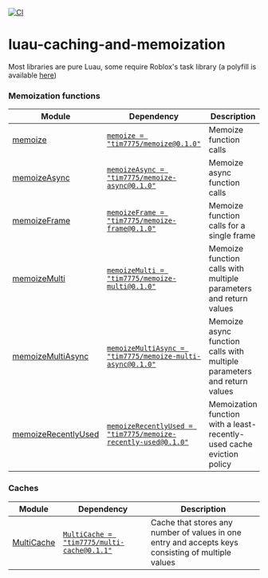 [![CI](https://github.com/Tim7775/luau-caching-and-memoization/actions/workflows/ci.yaml/badge.svg)](https://github.com/Tim7775/luau-caching-and-memoization/actions/workflows/ci.yaml)

# luau-caching-and-memoization

Most libraries are pure Luau, some require Roblox's task library (a polyfill is available [here](https://github.com/Anaminus/roblox-library/tree/3ca34e755188c168e2dae7d0930feec557c3d2f3/modules/TaskPolyfill))
### Memoization functions
| Module | Dependency | Description |
| -- | -- | -- |
| [memoize](https://github.com/Tim7775/luau-caching-and-memoization/tree/main/src/memoize/init.luau) | [`memoize = "tim7775/memoize@0.1.0"`](https://wally.run/package/tim7775/memoize?version=0.1.0) | Memoize function calls |
| [memoizeAsync](https://github.com/Tim7775/luau-caching-and-memoization/tree/main/src/memoize-async/init.luau) | [`memoizeAsync = "tim7775/memoize-async@0.1.0"`](https://wally.run/package/tim7775/memoize-async?version=0.1.0) | Memoize async function calls |
| [memoizeFrame](https://github.com/Tim7775/luau-caching-and-memoization/tree/main/src/memoize-frame/init.luau) | [`memoizeFrame = "tim7775/memoize-frame@0.1.0"`](https://wally.run/package/tim7775/memoize-frame?version=0.1.0) | Memoize function calls for a single frame |
| [memoizeMulti](https://github.com/Tim7775/luau-caching-and-memoization/tree/main/src/memoize-multi/init.luau) | [`memoizeMulti = "tim7775/memoize-multi@0.1.0"`](https://wally.run/package/tim7775/memoize-multi?version=0.1.0) | Memoize function calls with multiple parameters and return values |
| [memoizeMultiAsync](https://github.com/Tim7775/luau-caching-and-memoization/tree/main/src/memoize-multi-async/init.luau) | [`memoizeMultiAsync = "tim7775/memoize-multi-async@0.1.0"`](https://wally.run/package/tim7775/memoize-multi-async?version=0.1.0) | Memoize async function calls with multiple parameters and return values |
| [memoizeRecentlyUsed](https://github.com/Tim7775/luau-caching-and-memoization/tree/main/src/memoize-recently-used/init.luau) | [`memoizeRecentlyUsed = "tim7775/memoize-recently-used@0.1.0"`](https://wally.run/package/tim7775/memoize-recently-used?version=0.1.0) | Memoization function with a least-recently-used cache eviction policy |

### Caches
| Module | Dependency | Description |
| -- | -- | -- |
| [MultiCache](https://github.com/Tim7775/luau-caching-and-memoization/tree/main/src/multi-cache/init.luau) | [`MultiCache = "tim7775/multi-cache@0.1.1"`](https://wally.run/package/tim7775/multi-cache?version=0.1.1) | Cache that stores any number of values in one entry and accepts keys consisting of multiple values|
